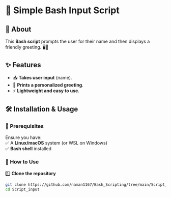# 🚀 Simple Bash Input Script  

## 📜 About  

This **Bash script** prompts the user for their name and then displays a friendly greeting. 🖥️💬  

## ✨ Features  

- 📥 **Takes user input** (name).  
- 📝 **Prints a personalized greeting**.  
- ⚡ **Lightweight and easy to use**.  

## 🛠️ Installation & Usage  

### 🔹 Prerequisites  

Ensure you have:  
✅ A **Linux/macOS** system (or WSL on Windows)  
✅ **Bash shell** installed  

### 🔹 How to Use  

1️⃣ **Clone the repository**  
```bash
git clone https://github.com/naman1167/Bash_Scripting/tree/main/Script_input
cd Script_input

